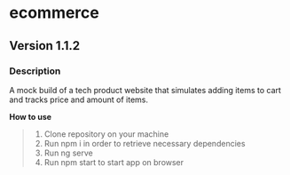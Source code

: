 # ecommerce
## Version 1.1.2

### Description
A mock build of a tech product website that simulates adding items to cart and tracks price and amount of items.

**How to use**
> 1. Clone repository on your machine
> 2. Run npm i in order to retrieve necessary dependencies
> 3. Run ng serve
> 4. Run npm start to start app on browser
